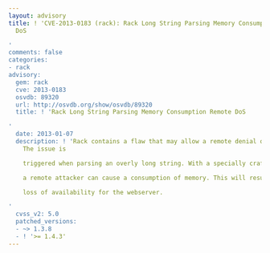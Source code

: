 ```yaml
---
layout: advisory
title: ! 'CVE-2013-0183 (rack): Rack Long String Parsing Memory Consumption Remote
  DoS

'
comments: false
categories:
- rack
advisory:
  gem: rack
  cve: 2013-0183
  osvdb: 89320
  url: http://osvdb.org/show/osvdb/89320
  title: ! 'Rack Long String Parsing Memory Consumption Remote DoS

'
  date: 2013-01-07
  description: ! 'Rack contains a flaw that may allow a remote denial of service.
    The issue is

    triggered when parsing an overly long string. With a specially crafted string,

    a remote attacker can cause a consumption of memory. This will result in a

    loss of availability for the webserver.

'
  cvss_v2: 5.0
  patched_versions:
  - ~> 1.3.8
  - ! '>= 1.4.3'
---
```

